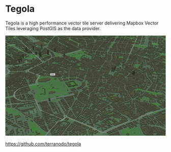 # Tegola

Tegola is a high performance vector tile server delivering Mapbox Vector Tiles leveraging PostGIS as the data provider.

![activations-map](css/img/tegola-milan.png)

https://github.com/terranodo/tegola
